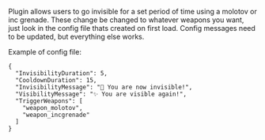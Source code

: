 Plugin allows users to go invisible for a set period of time using a molotov or inc grenade. These change be changed to whatever weapons you want, just look in the config file thats created on first load. Config messages need to be updated, but everything else works.

Example of config file:

```
{
  "InvisibilityDuration": 5,
  "CooldownDuration": 15,
  "InvisibilityMessage": "🫥 You are now invisible!",
  "VisibilityMessage": "✨ You are visible again!",
  "TriggerWeapons": [
    "weapon_molotov",
    "weapon_incgrenade"
  ]
}
